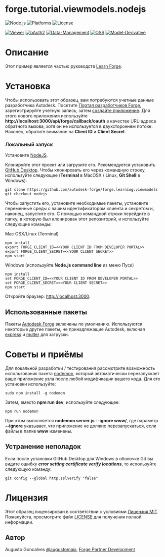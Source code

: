 # forge.tutorial.viewmodels.nodejs

![Node.js](https://img.shields.io/badge/node-%3E%3D%2010.0.0-brightgreen.svg)
![Platforms](https://img.shields.io/badge/platform-windows%20%7C%20osx%20%7C%20linux-lightgray.svg)
![License](https://img.shields.io/badge/license-MIT-green.svg)

[![Viewer](https://img.shields.io/badge/Viewer-v7-green.svg)](http://developer.autodesk.com/)
[![oAuth2](https://img.shields.io/badge/oAuth2-v1-green.svg)](http://developer.autodesk.com/)
[![Data-Management](https://img.shields.io/badge/Data%20Management-v1-green.svg)](http://developer.autodesk.com/)
[![OSS](https://img.shields.io/badge/OSS-v2-green.svg)](http://developer.autodesk.com/)
[![Model-Derivative](https://img.shields.io/badge/Model%20Derivative-v2-green.svg)](http://developer.autodesk.com/)

# Описание

Этот пример является частью руководств [Learn Forge](http://learnforge.autodesk.io).

# Установка

Чтобы использовать этот образец, вам потребуются учетные данные разработчика Autodesk. Посетите [Портал разработчиков Forge](https://developer.autodesk.com), зарегистрируйте учетную запись, затем [создайте приложение](https://developer.autodesk.com/myapps/create). Для этого нового приложения используйте **http://localhost:3000/api/forge/callback/oauth** в качестве URL-адреса обратного вызова, хотя он не используется в двухстороннем потоке. Наконец, обратите внимание на **Client ID** и **Client Secret**.

### Локальный запуск

Установите [NodeJS](https://nodejs.org).

Клонируйте этот проект или загрузите его. Рекомендуется установить [GitHub Desktop](https://desktop.github.com/). Чтобы клонировать его через командную строку, используйте следующее (**Terminal** в MacOSX / Linux,  **Git Shell** в Windows):

    git clone https://github.com/autodesk-forge/forge.learning.viewmodels
    git checkout nodejs

Чтобы запустить его, установите необходимые пакеты, установите переменные среды с вашим идентификатором клиента и секретом и, наконец, запустите его. С помощью командной строки перейдите в папку, в которую был клонирован этот репозиторий, и используйте следующие команды:

Mac OSX/Linux (Terminal)

    npm install
    export FORGE_CLIENT_ID=<<YOUR CLIENT ID FROM DEVELOPER PORTAL>>
    export FORGE_CLIENT_SECRET=<<YOUR CLIENT SECRET>>
    npm start

Windows (используйте **Node.js command line** из меню Пуск)

    npm install
    set FORGE_CLIENT_ID=<<YOUR CLIENT ID FROM DEVELOPER PORTAL>>
    set FORGE_CLIENT_SECRET=<<YOUR CLIENT SECRET>>
    npm start

Откройте браузер: [http://localhost:3000](http://localhost:3000).

## Использованные пакеты

Пакеты [Autodesk Forge](https://www.npmjs.com/package/forge-apis) включены по умолчанию. Используются некоторые другие пакеты, не принадлежащие Autodesk, включая [express](https://www.npmjs.com/package/express) и [multer](https://www.npmjs.com/package/multer) для загрузки.

# Советы и приёмы

Для локальной разработки / тестирования рассмотрите возможность использования пакета [nodemon](https://www.npmjs.com/package/nodemon), который автоматически перезапускает ваше приложение узла после любой модификации вашего кода. Для его установки используйте:

    sudo npm install -g nodemon

Затем, вместо **npm run dev**, используйте следующее:

    npm run nodemon

При этом выполняется  **nodemon server.js --ignore www/**, где параметр  **--ignore** указывает, что приложение не должно перезапускаться, если файлы в папке **www** изменены.

## Устранение неполадок

Если после установки GitHub Desktop для Windows в оболочке Git вы видите ошибку ***error setting certificate verify locations***, то используйте следующую команду:

    git config --global http.sslverify "false"

# Лицензия

Этот образец лицензирован в соответствии с условиями [Лицензия MIT](http://opensource.org/licenses/MIT).
Пожалуйста, просмотрите файл [LICENSE](ЛИЦЕНЗИЯ) для получения полной информации.

## Автор

Augusto Goncalves [@augustomaia](https://twitter.com/augustomaia), [Forge Partner Development](http://forge.autodesk.com)
